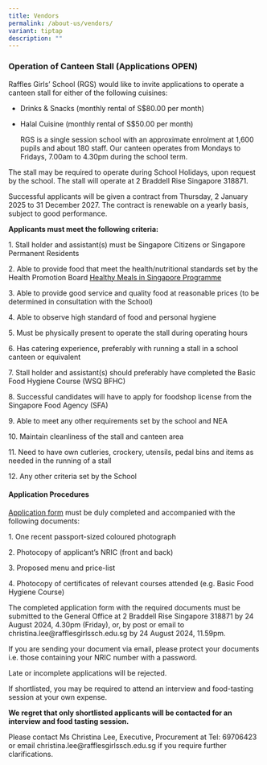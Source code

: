 ```yaml
---
title: Vendors
permalink: /about-us/vendors/
variant: tiptap
description: ""
---
```

<h3><strong>Operation of Canteen Stall (Applications OPEN)</strong></h3>
<p>Raffles Girls’ School (RGS) would like to invite applications to operate
a canteen stall for either of the following cuisines:</p>
<ul data-tight="true" class="tight">
<li>
<p>Drinks &amp; Snacks (monthly rental of S$80.00 per month)</p>
</li>
<li>
<p>Halal Cuisine (monthly rental of S$50.00 per month)</p>
<p></p>
<p>RGS is a single session school with an approximate enrolment at 1,600
pupils and about 180 staff. Our canteen operates from Mondays to Fridays,
7.00am to 4.30pm during the school term.</p>
</li>
</ul>
<p>The stall may be required to operate during School Holidays, upon request
by the school. The stall will operate at 2 Braddell Rise Singapore 318871.</p>
<p>Successful applicants will be given a contract from Thursday, 2 January
2025 to 31 December 2027. The contract is renewable on a yearly basis,
subject to good performance.</p>
<p><strong>Applicants must meet the following criteria:</strong>
</p>
<p>1. Stall holder and assistant(s) must be Singapore Citizens or Singapore
Permanent Residents</p>
<p>2. Able to provide food that meet the health/nutritional standards set
by the Health Promotion Board <a href="https://hpb.gov.sg/schools/school-programmes/healthy-meals-in-schools-programme" rel="noopener noreferrer nofollow" target="_blank">Healthy Meals in Singapore Programme</a>
</p>
<p>3. Able to provide good service and quality food at reasonable prices
(to be determined in consultation with the School)</p>
<p>4. Able to observe high standard of food and personal hygiene</p>
<p>5. Must be physically present to operate the stall during operating hours</p>
<p>6. Has catering experience, preferably with running a stall in a school
canteen or equivalent</p>
<p>7. Stall holder and assistant(s) should preferably have completed the
Basic Food Hygiene Course (WSQ BFHC)</p>
<p>8. Successful candidates will have to apply for foodshop license from
the Singapore Food Agency (SFA)</p>
<p>9. Able to meet any other requirements set by the school and NEA</p>
<p>10. Maintain cleanliness of the stall and canteen area</p>
<p>11. Need to have own cutleries, crockery, utensils, pedal bins and items
as needed in the running of a stall</p>
<p>12. Any other criteria set by the School</p>
<h4><strong>Application Procedures</strong></h4>
<p><a href="/files/Existing_Stall_Application_Form.pdf" rel="noopener noreferrer nofollow" target="_blank">Application form</a> must
be duly completed and accompanied with the following documents:</p>
<p>1. One recent passport-sized coloured photograph</p>
<p>2. Photocopy of applicant’s NRIC (front and back)</p>
<p>3. Proposed menu and price-list</p>
<p>4. Photocopy of certificates of relevant courses attended (e.g. Basic
Food Hygiene Course)</p>
<p>The completed application form with the required documents must be submitted
to the General Office at 2 Braddell Rise Singapore 318871 by 24 August
2024, 4.30pm (Friday), or, by post or email to christina.lee@rafflesgirlssch.edu.sg
by 24 August 2024, 11.59pm.</p>
<p>If you are sending your document via email, please protect your documents
i.e. those containing your NRIC number with a password.</p>
<p>Late or incomplete applications will be rejected.</p>
<p>If shortlisted, you may be required to attend an interview and food-tasting
session at your own expense.</p>
<p><strong>We regret that only shortlisted applicants will be contacted for an interview and food tasting session.</strong>
</p>
<p>Please contact Ms Christina Lee, Executive, Procurement at Tel: 69706423
or email christina.lee@rafflesgirlssch.edu.sg if you require further clarifications.</p>
